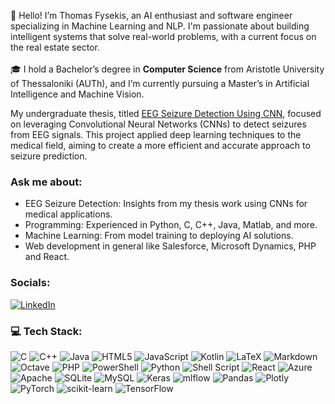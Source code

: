 👋 Hello! I’m Thomas Fysekis, an AI enthusiast and software engineer specializing in Machine Learning and NLP. I'm passionate about building intelligent systems that solve real-world problems, with a current focus on the real estate sector. <br><br> 🎓 I hold a Bachelor’s degree in <b>Computer Science</b> from Aristotle University of Thessaloniki (AUTh), and I’m currently pursuing a Master’s in Artificial Intelligence and Machine Vision. 
<br>

My undergraduate thesis, titled [EEG Seizure Detection Using CNN](https://github.com/tfysekis/EEG-Seizure-Detection-Using-CNN), focused on leveraging Convolutional Neural Networks (CNNs) to detect seizures from EEG signals. This project applied deep learning techniques to the medical field, aiming to create a more efficient and accurate approach to seizure prediction.

### Ask me about:
- EEG Seizure Detection: Insights from my thesis work using CNNs for medical applications.
- Programming: Experienced in Python, C, C++, Java, Matlab, and more.
- Machine Learning: From model training to deploying AI solutions.
- Web development in general like Salesforce, Microsoft Dynamics, PHP and React.

### Socials:
[![LinkedIn](https://img.shields.io/badge/LinkedIn-%230077B5.svg?logo=linkedin&logoColor=white)](https://linkedin.com/in/thomas-fysekis-a08a8320b) 

### 💻 Tech Stack:
![C](https://img.shields.io/badge/c-%2300599C.svg?style=plastic&logo=c&logoColor=white) ![C++](https://img.shields.io/badge/c++-%2300599C.svg?style=plastic&logo=c%2B%2B&logoColor=white) ![Java](https://img.shields.io/badge/java-%23ED8B00.svg?style=plastic&logo=openjdk&logoColor=white) ![HTML5](https://img.shields.io/badge/html5-%23E34F26.svg?style=plastic&logo=html5&logoColor=white) ![JavaScript](https://img.shields.io/badge/javascript-%23323330.svg?style=plastic&logo=javascript&logoColor=%23F7DF1E) ![Kotlin](https://img.shields.io/badge/kotlin-%237F52FF.svg?style=plastic&logo=kotlin&logoColor=white) ![LaTeX](https://img.shields.io/badge/latex-%23008080.svg?style=plastic&logo=latex&logoColor=white) ![Markdown](https://img.shields.io/badge/markdown-%23000000.svg?style=plastic&logo=markdown&logoColor=white) ![Octave](https://img.shields.io/badge/OCTAVE-darkblue?style=plastic&logo=octave&logoColor=fcd683) ![PHP](https://img.shields.io/badge/php-%23777BB4.svg?style=plastic&logo=php&logoColor=white) ![PowerShell](https://img.shields.io/badge/PowerShell-%235391FE.svg?style=plastic&logo=powershell&logoColor=white) ![Python](https://img.shields.io/badge/python-3670A0?style=plastic&logo=python&logoColor=ffdd54) ![Shell Script](https://img.shields.io/badge/shell_script-%23121011.svg?style=plastic&logo=gnu-bash&logoColor=white)  ![React](https://img.shields.io/badge/react-%2320232a.svg?style=plastic&logo=react&logoColor=%2361DAFB) ![Azure](https://img.shields.io/badge/azure-%230072C6.svg?style=plastic&logo=microsoftazure&logoColor=white) ![Apache](https://img.shields.io/badge/apache-%23D42029.svg?style=plastic&logo=apache&logoColor=white) ![SQLite](https://img.shields.io/badge/sqlite-%2307405e.svg?style=plastic&logo=sqlite&logoColor=white) ![MySQL](https://img.shields.io/badge/mysql-4479A1.svg?style=plastic&logo=mysql&logoColor=white) ![Keras](https://img.shields.io/badge/Keras-%23D00000.svg?style=plastic&logo=Keras&logoColor=white) ![mlflow](https://img.shields.io/badge/mlflow-%23d9ead3.svg?style=plastic&logo=numpy&logoColor=blue) ![Pandas](https://img.shields.io/badge/pandas-%23150458.svg?style=plastic&logo=pandas&logoColor=white) ![Plotly](https://img.shields.io/badge/Plotly-%233F4F75.svg?style=plastic&logo=plotly&logoColor=white) ![PyTorch](https://img.shields.io/badge/PyTorch-%23EE4C2C.svg?style=plastic&logo=PyTorch&logoColor=white) ![scikit-learn](https://img.shields.io/badge/scikit--learn-%23F7931E.svg?style=plastic&logo=scikit-learn&logoColor=white) ![TensorFlow](https://img.shields.io/badge/TensorFlow-%23FF6F00.svg?style=plastic&logo=TensorFlow&logoColor=white)
